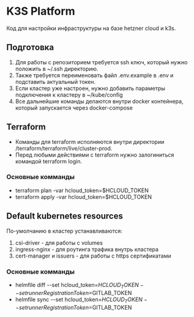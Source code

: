 # K3S Platform

Код для настройки инфраструктуры на базе hetzner cloud и k3s.

## Подготовка
1. Для работы с репозиторием требуется ssh ключ, который нужно положить в ~/.ssh директорию.
2. Также требуется переименовать файл .env.example в .env и подставить актуальный токен.
3. Если кластер уже настроен, нужно добавить параметры подключения к кластеру в ~/kube/config 
4. Все дальнейшие команды делаются внутри docker контейнера, который запускается через docker-compose

## Terraform 
* Команды для terraform исполняются внутри директории /terraform/terraform/live/cluster-prod.
* Перед любыми действиями с terraform нужно залогиниться командой terraform login.

### Основные комманды
* terraform plan -var hcloud_token=$HCLOUD_TOKEN
* terraform apply -var hcloud_token=$HCLOUD_TOKEN

## Default kubernetes resources

По-умолчанию в кластер устанавливаются:
1. csi-driver - для работы с volumes
2. ingress-nginx - для роутинга трафика внутрь кластера
3. cert-manager и issuers - для работы с https сертификатами 

### Основные комманды
* helmfile diff --set hcloud_token=$HCLOUD_TOKEN --set runnerRegistrationToken=$GITLAB_TOKEN
* helmfile sync --set hcloud_token=$HCLOUD_TOKEN --set runnerRegistrationToken=$GITLAB_TOKEN
